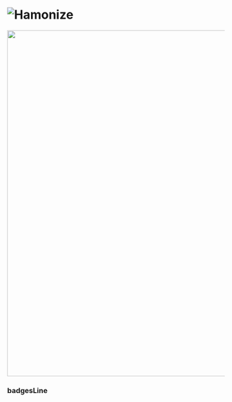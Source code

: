 


# ![Hamonize](./img/halogo.png)

<img width="800" src="./img/hamonize.png">


### badgesLine


<h1 id="badge"></h1>
